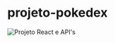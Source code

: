 # projeto-pokedex
![Projeto React e API's](https://github.com/manassesdev2/projeto-pokedex/blob/master/readme-image/projeto-pokedex.gif)
